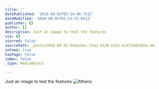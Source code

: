 ```yaml
---
title: ''
datePublished: '2016-09-02T03:14:40.751Z'
dateModified: '2016-09-02T03:13:33.041Z'
publisher: {}
author: []
description: Just an image to test the features
via: {}
starred: false
sourcePath: _posts/2016-09-02-93eacbac-21a2-4120-b125-dcd71dd5385e.md
inFeed: true
hasPage: false
inNav: false
_type: MediaObject

---
```

Just an image to test the features
![Athens ](https://the-grid-user-content.s3-us-west-2.amazonaws.com/8a5efe95-9e54-48af-a90a-3da6844c954c.jpg)